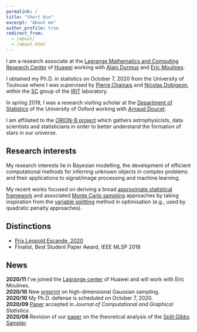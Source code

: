 ```yaml
---
permalink: /
title: "Short bio"
excerpt: "About me"
author_profile: true
redirect_from: 
  - /about/
  - /about.html
---
```


I am a research associate at the [Lagrange Mathematics and Computing Research Center](https://www.huawei.com/fr/news/fr/2020/centre-lagrange) of [Huawei](https://www.huawei.com/) working with [Alain Durmus](http://alain.perso.math.cnrs.fr/) and [Eric Moulines](https://scholar.google.fr/citations?user=_XE1LvQAAAAJ&hl=fr).

I obtained my Ph.D. in statistics on October 7, 2020 from the University of Toulouse where I was supervised by [Pierre Chainais](http://pierrechainais.ec-lille.fr) and [Nicolas Dobigeon](http://dobigeon.perso.enseeiht.fr/index.html), within the [SC](http://sc.enseeiht.fr/) group of the [IRIT](https://www.irit.fr/) laboratory.

In spring 2019, I was a research visiting scholar at the [Department of Statistics](http://www.stats.ox.ac.uk/) of the University of Oxford working with [Arnaud Doucet](http://www.stats.ox.ac.uk/~doucet/).

I am affiliated to the [ORION-B project](https://www.iram.fr/~pety/ORION-B/) which gathers astrophysicists, data scientists and statisticians in order to better understand the formation of stars in our universe.

## Research interests
My research interests lie in Bayesian modelling, the development of efficient computational methods for inferring unknown objects in complex problems and their applications to signal/image processing and machine learning.

My recent works focused on deriving a broad [approximate statistical framework](https://doi.org/10.1080/10618600.2020.1826954) and associated [Monte Carlo sampling](https://arxiv.org/abs/1905.11937) approaches by taking inspiration from the [variable splitting](https://doi.org/10.1109/TSP.2019.2894825) method in optimisation (e.g., used by quadratic penalty approaches).

## Distinctions
- [Prix Léopold Escande, 2020](https://www.inp-toulouse.fr/fr/toulouse-inp/actualites/prix-leopold-escande-2020.html)
- Finalist, Best Student Paper Award, IEEE MLSP 2018

## News
<i class="fa fa-fw fa-landmark"></i> **2020/11** I've joined the [Lagrange center](https://www.huawei.com/fr/news/fr/2020/centre-lagrange) of Huawei and will work with Eric Moulines.  
<i class="fa fa-fw fa-newspaper"></i> **2020/10** New [preprint](https://arxiv.org/abs/2010.01510) on high-dimensional Gaussian sampling.  
<i class="fa fa-fw fa-user-graduate"></i> **2020/10** My Ph.D. defense is scheduled on October 7, 2020.  
<i class="fa fa-fw fa-newspaper"></i> **2020/09** [Paper](https://arxiv.org/abs/1902.05754) accepted in *Journal of Computational and Graphical Statistics*.  
<i class="fa fa-fw fa-newspaper"></i> **2020/08** Revision of our [paper](https://arxiv.org/abs/1905.11937) on the theoretical analysis of the [Split Gibbs Sampler](https://ieeexplore.ieee.org/document/8625467/").  